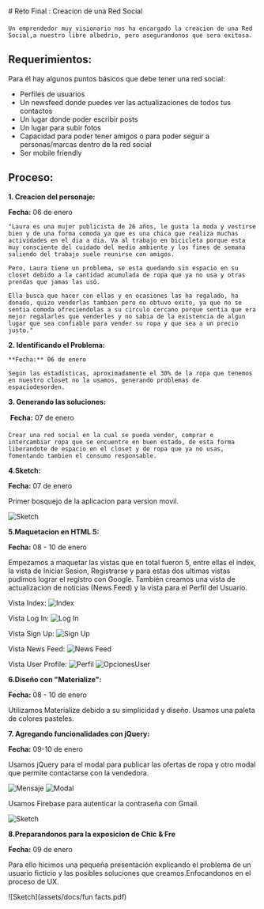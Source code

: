 # Reto Final : Creacion de una Red Social

    Un emprendedor muy visionario nos ha encargado la creacion de una Red Social,a nuestro libre albedrio, pero asegurandonos que sera exitosa.

## Requerimientos:
   Para él hay algunos puntos básicos que debe tener una red social:

* Perfiles de usuarios
* Un newsfeed donde puedes ver las actualizaciones de todos tus contactos
* Un lugar donde poder escribir posts
* Un lugar para subir fotos
* Capacidad para poder tener amigos o para poder seguir a personas/marcas dentro de la red social
* Ser mobile friendly

## Proceso:

**1. Creacion del personaje:** 

   **Fecha:** 06 de enero

    "Laura es una mujer publicista de 26 años, le gusta la moda y vestirse bien y de una forma comoda ya que es una chica que realiza muchas actividades en el dia a dia. Va al trabajo en bicicleta porque esta muy consciente del cuidado del medio ambiente y los fines de semana saliendo del trabajo suele reunirse con amigos.

    Pero, Laura tiene un problema, se esta quedando sin espacio en su closet debido a la cantidad acumulada de ropa que ya no usa y otras prendas que jamas las usó.

    Ella busca que hacer con ellas y en ocasiones las ha regalado, ha donado, quizo venderlas tambien pero no obtuvo exito, ya que no se sentia comoda ofreciendolas a su circulo cercano porque sentia que era mejor regalarles que venderles y no sabia de la existencia de algun lugar que sea confiable para vender su ropa y que sea a un precio justo."

**2. Identificando el Problema:**

    **Fecha:** 06 de enero
   
    Según las estadísticas, aproximadamente el 30% de la ropa que tenemos en nuestro closet no la usamos, generando problemas de espaciodesorden.
    
**3. Generando las soluciones:**

   **Fecha:** 07 de enero

    Crear una red social en la cual se pueda vender, comprar e intercambiar ropa que se encuentre en buen estado, de esta forma liberandote de espacio en el closet y de ropa que ya no usas, fomentando tambien el consumo responsable.

**4.Sketch:**

**Fecha:** 07 de enero

Primer bosquejo de la aplicacion para version movil.

![Sketch](assets/docs/sketch.jpg)

**5.Maquetacion en HTML 5:**

**Fecha:** 08 - 10 de enero

Empezamos a maquetar las vistas que en total fueron 5, entre ellas el index, la vista de Iniciar Sesion, Registrarse y para estas dos ultimas vistas pudimos lograr el registro con Google.
También creamos una vista de actualizacion de noticias (News Feed) y la vista para el Perfil del Usuario.

 Vista Index:
![Index](assets/docs/splash.png)

Vista Log In:
![Log In](assets/docs/login.png)

Vista Sign Up:
![Sign Up](assets/docs/sign.png)

Vista News Feed:
![News Feed](assets/docs/principal.png)

Vista User Profile:
![Perfil](assets/docs/perfil.png)
![OpcionesUser](assets/docs/opcionesUser.PNG)
    

**6.Diseño con "Materialize":**

**Fecha:** 08 - 10 de enero

Utilizamos Materialize debido a su simplicidad y diseño. Usamos una paleta de colores pasteles.

**7. Agregando funcionalidades con jQuery:**

**Fecha:** 09-10 de enero

Usamos jQuery para el modal para publicar las ofertas de ropa y otro modal que permite contactarse con la vendedora.

![Mensaje](assets/docs/message.PNG)
![Modal](assets/docs/modal1.PNG)

Usamos Firebase para autenticar la contraseña con Gmail.
    
![Sketch](assets/docs/login.png)

**8.Preparandonos para la exposicion de Chic & Fre**

**Fecha:** 09 de enero

Para ello hicimos una pequeña presentación explicando el problema de un usuario ficticio y las posibles soluciones que creamos.Enfocandonos en el proceso de UX.

![Sketch](assets/docs/fun facts.pdf)













